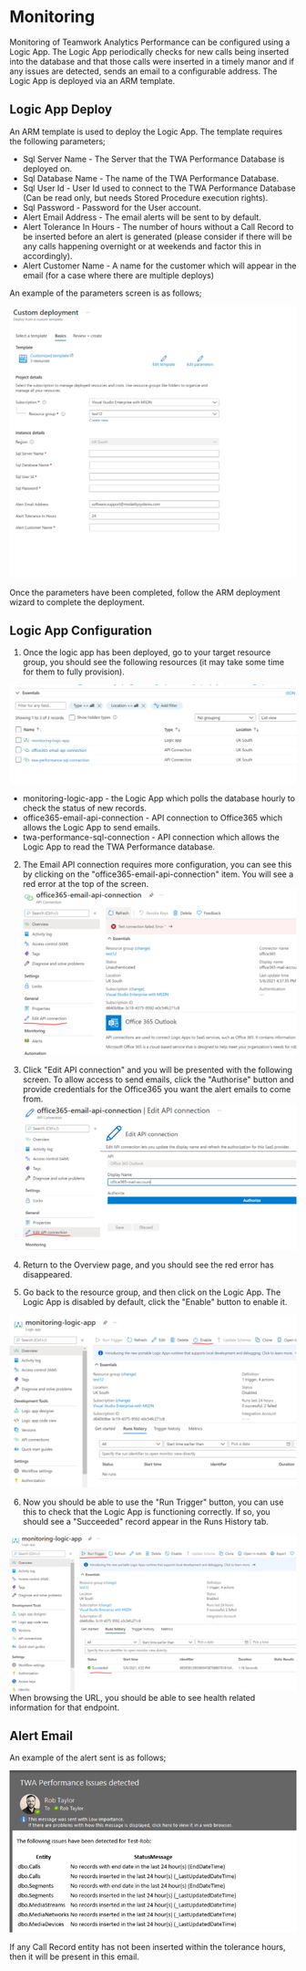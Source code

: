 # Monitoring

Monitoring of Teamwork Analytics Performance can be configured using a Logic App. The Logic App periodically checks for new calls being inserted into the database and that those calls were inserted in a timely manor and if any issues are detected, sends an email to a configurable address. The Logic App is deployed via an ARM template.

## Logic App Deploy

An ARM template is used to deploy the Logic App. The template requires the following parameters;

 - Sql Server Name - The Server that the TWA Performance Database is deployed on.
 - Sql Database Name - The name of the TWA Performance Database.
 - Sql User Id - User Id used to connect to the TWA Performance Database (Can be read only, but needs Stored Procedure execution rights).
 - Sql Password - Password for the User account.
 - Alert Email Address - The email alerts will be sent to by default.
 - Alert Tolerance In Hours - The number of hours without a Call Record to be inserted before an alert is generated (please consider if there will be any calls happening overnight or at weekends and factor this in accordingly).
 - Alert Customer Name - A name for the customer which will appear in the email (for a case where there are multiple deploys)

An example of the parameters screen is as follows;

![Monitoring Parameters](images/monitoring-params.png)

Once the parameters have been completed, follow the ARM deployment wizard to complete the deployment.

## Logic App Configuration

1. Once the logic app has been deployed, go to your target resource group, you should see the following resources (it may take some time for them to fully provision).

![Monitoring 1](images/monitoring1.png)


- monitoring-logic-app - the Logic App which polls the database hourly to check the status of new records.
- office365-email-api-connection - API connection to Office365 which allows the Logic App to send emails.
- twa-performance-sql-connection - API connection which allows the Logic App to read the TWA Performance database.

2. The Email API connection requires more configuration, you can see this by clicking on the "office365-email-api-connection" item. You will see a red error at the top of the screen.
![Monitoring 2](images/monitoring2.png)

3. Click "Edit API connection" and you will be presented with the following screen. To allow access to send emails, click the "Authorise" button and provide credentials for the Office365 you want the alert emails to come from.
![Monitoring 3](images/monitoring3.png)

4. Return to the Overview page, and you should see the red error has disappeared.

5. Go back to the resource group, and then click on the Logic App. The Logic App is disabled by default, click the "Enable" button to enable it.

![Monitoring 4](images/monitoring4.png)

6. Now you should be able to use the "Run Trigger" button, you can use this to check that the Logic App is functioning correctly. If so, you should see a "Succeeded" record appear in the Runs History tab.

![Monitoring 5](images/monitoring5.png)
When browsing the URL, you should be able to see health related information for that endpoint. 

## Alert Email

An example of the alert sent is as follows;

![Monitoring Email](images/monitoring-email.png)

If any Call Record entity has not been inserted within the tolerance hours, then it will be present in this email.